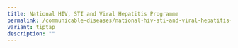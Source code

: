 ```yaml
---
title: National HIV, STI and Viral Hepatitis Programme
permalink: /communicable-diseases/national-hiv-sti-and-viral-hepatitis-programme/
variant: tiptap
description: ""
---
```

<p></p>